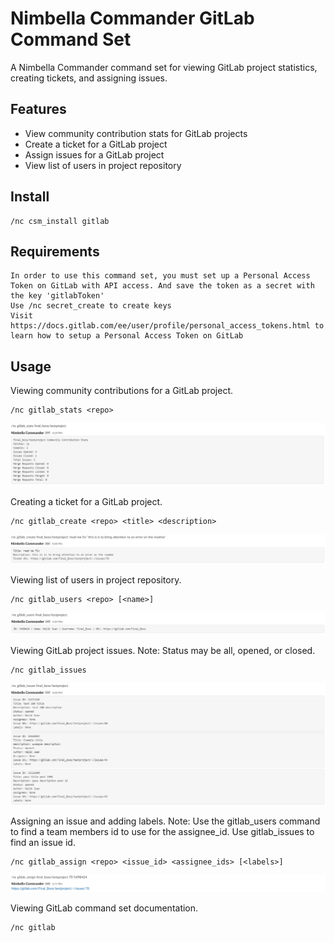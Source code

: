 # Nimbella Commander GitLab Command Set
A Nimbella Commander command set for viewing GitLab project statistics, creating tickets, and assigning issues.

## Features
- View community contribution stats for GitLab projects
- Create a ticket for a GitLab project
- Assign issues for a GitLab project
- View list of users in project repository

## Install
```
/nc csm_install gitlab
```

## Requirements
```
In order to use this command set, you must set up a Personal Access Token on GitLab with API access. And save the token as a secret with the key 'gitlabToken'
Use /nc secret_create to create keys
Visit https://docs.gitlab.com/ee/user/profile/personal_access_tokens.html to learn how to setup a Personal Access Token on GitLab
```

## Usage
Viewing community contributions for a GitLab project.
```
/nc gitlab_stats <repo>
```
![GitLab stats command](https://raw.githubusercontent.com/nimbella/command-sets/master/gitlab/screenshots/statsCommandScreenshot.PNG)

Creating a ticket for a GitLab project.
```
/nc gitlab_create <repo> <title> <description>
```
![GitLab create command](https://raw.githubusercontent.com/nimbella/command-sets/master/gitlab/screenshots/createCommandScreenshot.PNG)

Viewing list of users in project repository.
```
/nc gitlab_users <repo> [<name>]
```
![GitLab users command](https://raw.githubusercontent.com/nimbella/command-sets/master/gitlab/screenshots/usersCommandScreenshot.PNG)

Viewing GitLab project issues.
Note: Status may be all, opened, or closed.
```
/nc gitlab_issues
```
![GitLab issues command](https://raw.githubusercontent.com/nimbella/command-sets/master/gitlab/screenshots/issuesCommandScreenshot.PNG)

Assigning an issue and adding labels.
Note: Use the gitlab_users command to find a team members id to use for the assignee_id.
Use gitlab_issues to find an issue id.
```
/nc gitlab_assign <repo> <issue_id> <assignee_ids> [<labels>]
```
![GitLab assign command](https://raw.githubusercontent.com/nimbella/command-sets/master/gitlab/screenshots/assignCommandScreenshot.PNG)

Viewing GitLab command set documentation.
```
/nc gitlab
```